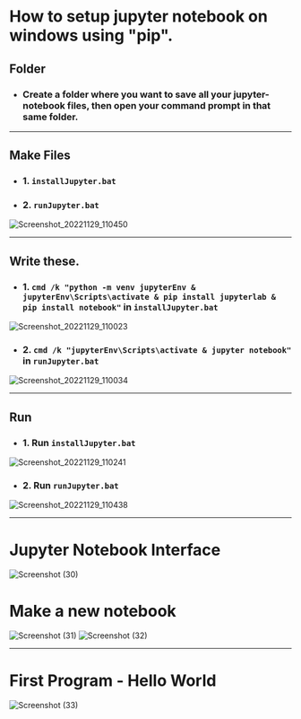 # How to setup jupyter notebook on windows using "pip".
## Folder
* ### Create a folder where you want to save all your jupyter-notebook files, then open your command prompt in that same folder.
***
## Make Files
* ### 1. `installJupyter.bat`
* ### 2. `runJupyter.bat`
![Screenshot_20221129_110450](https://user-images.githubusercontent.com/73807910/204601779-8149b80d-6452-443a-a2e1-5897deaf4e20.png)
***
## Write these.
* ### 1. `cmd /k "python -m venv jupyterEnv & jupyterEnv\Scripts\activate & pip install jupyterlab & pip install notebook"` in `installJupyter.bat`
![Screenshot_20221129_110023](https://user-images.githubusercontent.com/73807910/204602002-a2246b0c-cff8-4383-bea6-a98bd7574c20.png)
* ### 2. `cmd /k "jupyterEnv\Scripts\activate & jupyter notebook"` in `runJupyter.bat`
![Screenshot_20221129_110034](https://user-images.githubusercontent.com/73807910/204602061-df7f026f-b23e-4e72-ab0d-74a8b867ca26.png)
***
## Run
* ### 1. Run `installJupyter.bat`
![Screenshot_20221129_110241](https://user-images.githubusercontent.com/73807910/204602109-b42a3f29-97fc-4672-b188-74a2dd4bc530.png)
* ### 2. Run `runJupyter.bat`
![Screenshot_20221129_110438](https://user-images.githubusercontent.com/73807910/204602150-d915d4f1-bbbd-4aa8-aa3b-407d102e0142.png)
***
# Jupyter Notebook Interface
![Screenshot (30)](https://user-images.githubusercontent.com/73807910/204603815-94e2a7f8-3cb4-4597-bda9-742f7cbbd325.png)
# Make a new notebook
![Screenshot (31)](https://user-images.githubusercontent.com/73807910/204604461-21559ade-55e9-4613-856e-e1f920b6a07e.png)
![Screenshot (32)](https://user-images.githubusercontent.com/73807910/204604648-055d271c-d50d-4e61-8d25-fc430b733d3b.png)
***
# First Program - Hello World
![Screenshot (33)](https://user-images.githubusercontent.com/73807910/204604801-58c03f94-a43b-459a-add7-23f9aeacbee5.png)
